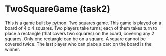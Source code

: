 # TwoSquareGame (task2)
This is a game built by python.
Two squares game. This game is played on a board of 4 x 4 squares. Two players take turns;
each of them takes turn to place a rectangle (that covers two squares) on the board, covering
any 2 squares. Only one rectangle can be on a square. A square cannot be covered twice. The
last player who can place a card on the board is the winner.

